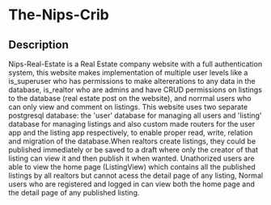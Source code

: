 # The-Nips-Crib

## Description

Nips-Real-Estate is a Real Estate company website with a full authentication system, this website makes implementation of multiple user levels like a is_superuser who has permissions to make altererations to any data in the database, is_realtor who are admins and have CRUD permissions on listings to the database (real estate post on the website), and norrmal users who can only view and comment on listings. This website uses two separate postgresql database: the 'user' database for managing all users and 'listing' database for managing listings and also custom made routers for the user app and the listing app respectively, to enable proper read, write, relation and migration of the database.When realtors create listings, they could be published immediately or be saved to a draft where only the creator of that listing can view it and then publish it when wanted. Unathorized users are able to view the home page (ListingView) which contains all the published listings by all realtors but cannot acess the detail page of any listing, Normal users who are registered and logged in can view both the home page and the detail page of any published listing.